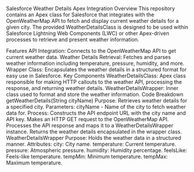 Salesforce Weather Details Apex Integration
Overview
This repository contains an Apex class for Salesforce that integrates with the OpenWeatherMap API to fetch and display current weather details for a given city. The provided WeatherDetailsClass is designed to be used within Salesforce Lightning Web Components (LWC) or other Apex-driven processes to retrieve and present weather information.

Features
API Integration: Connects to the OpenWeatherMap API to get current weather data.
Weather Details Retrieval: Fetches and parses weather information including temperature, pressure, humidity, and more.
Wrapper Class: Encapsulates the weather details in a structured format for easy use in Salesforce.
Key Components
WeatherDetailsClass: Apex class responsible for making HTTP callouts to the weather API, processing the response, and returning weather details.
WeatherDetailsWrapper: Inner class used to format and store the weather information.
Code Breakdown
getWeatherDetails(String cityName)
Purpose: Retrieves weather details for a specified city.
Parameters: cityName - Name of the city to fetch weather data for.
Process:
Constructs the API endpoint URL with the city name and API key.
Makes an HTTP GET request to the OpenWeatherMap API.
Processes the API response and maps it to a WeatherDetailsWrapper instance.
Returns the weather details encapsulated in the wrapper class.
WeatherDetailsWrapper
Purpose: Holds the weather data in a structured manner.
Attributes:
city: City name.
temperature: Current temperature.
pressure: Atmospheric pressure.
humidity: Humidity percentage.
feelsLike: Feels-like temperature.
tempMin: Minimum temperature.
tempMax: Maximum temperature.
